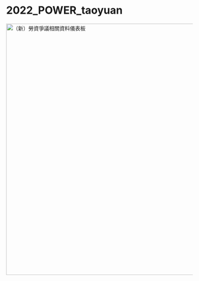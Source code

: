 # 2022_POWER_taoyuan
<img width="677" alt="（新）勞資爭議相關資料儀表板" src="https://user-images.githubusercontent.com/86151772/205498012-86d4cbdf-ee5d-412b-8450-fa655f5e8c74.png">
